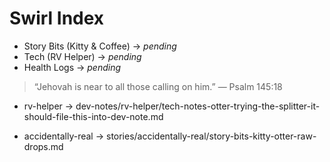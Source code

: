 # Swirl Index

- Story Bits (Kitty & Coffee) → _pending_
- Tech (RV Helper) → _pending_
- Health Logs → _pending_

> “Jehovah is near to all those calling on him.” — Psalm 145:18

- rv-helper → dev-notes/rv-helper/tech-notes-otter-trying-the-splitter-it-should-file-this-into-dev-note.md

- accidentally-real → stories/accidentally-real/story-bits-kitty-otter-raw-drops.md

